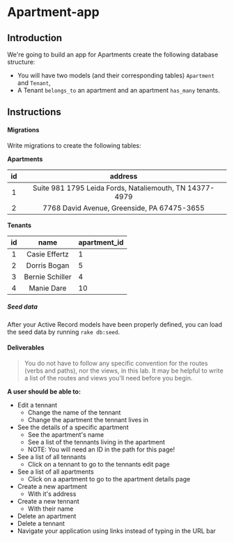 # Apartment-app

## Introduction

We're going to build an app for Apartments
create the following database structure:

- You will have two models (and their corresponding tables) `Apartment` and `Tenant`,
- A Tenant `belongs_to` an apartment and an apartment `has_many` tenants.

## Instructions

#### Migrations

Write migrations to create the following tables:

**Apartments**

| **id** |      **address**      |
| :----: | :----------------: |
|   1    | Suite 981 1795 Leida Fords, Nataliemouth, TN 14377-4979 |
|   2    | 7768 David Avenue, Greenside, PA 67475-3655 |

**Tenants**

| **id** |        **name**         | **apartment_id** |
| :----: | :---------------------: | :------------ |
|   1    | Casie Effertz | 1 |
|   2    | Dorris Bogan | 5 | 
|   3    | Bernie Schiller | 4 |
|   4    | Manie Dare | 10 |

##### Seed data

After your Active Record models have been properly defined, you can load the
seed data by running `rake db:seed`.

#### Deliverables
> You do not have to follow any specific convention for the routes (verbs and paths), nor the views, in this lab. It may be helpful to write a list of the routes and views you'll need before you begin.

**A user should be able to:**
* Edit a tennant
    * Change the name of the tennant
    * Change the apartment the tennant lives in
* See the details of a specific apartment
    * See the apartment's name
    * See a list of the tennants living in the apartment
    * NOTE: You will need an ID in the path for this page!
* See a list of all tennants 
    * Click on a tennant to go to the tennants edit page
* See a list of all apartments
    * Click on a apartment to go to the apartment details page
* Create a new apartment
    * With it's address
* Create a new tennant
    * With their name
* Delete an apartment
* Delete a tennant
* Navigate your application using links instead of typing in the URL bar